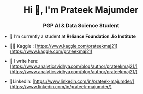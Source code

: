 <h1 align="center">Hi 👋, I'm Prateek Majumder</h1>
<h3 align="center">PGP AI & Data Science Student</h3>

- 🔭 I’m currently a student at **Reliance Foundation Jio Institute**

- 👨‍💻 Kaggle : [https://www.kaggle.com/prateekmaj21](https://www.kaggle.com/prateekmaj21)

- 📝 I write here: [https://www.analyticsvidhya.com/blog/author/prateekmaj21/](https://www.analyticsvidhya.com/blog/author/prateekmaj21/)

- 📄Linkedin: [https://www.linkedin.com/in/prateek-majumder/](https://www.linkedin.com/in/prateek-majumder/)


